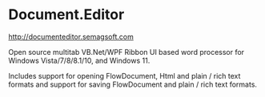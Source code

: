 # Document.Editor
http://documenteditor.semagsoft.com

Open source multitab VB.Net/WPF Ribbon UI based word processor for Windows Vista/7/8/8.1/10, and Windows 11.

Includes support for opening FlowDocument, Html and plain / rich text formats and support for saving FlowDocument and plain / rich text formats.
